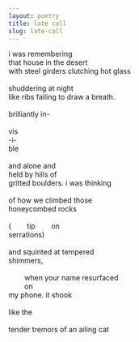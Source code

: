 ```yaml
---
layout: poetry
title: late call
slug: late-call
---
```

i was remembering <br>
that house in the desert <br>
with steel girders clutching hot glass <br>
<br>
shuddering at night <br>
like ribs failing to draw a breath. <br>
<br>
brilliantly in-<br>
<br>
vis<br>
-i-<br>
ble<br>
<br>
and alone and<br>
held by hills of<br>
gritted boulders. i was thinking<br>
<br>
of how we climbed those<br> 
honeycombed rocks<br>
<br>
(&nbsp;&nbsp;&nbsp;&nbsp;&nbsp;&nbsp;&nbsp;&nbsp;tip&nbsp;&nbsp;&nbsp;&nbsp;&nbsp;&nbsp;&nbsp;&nbsp;on<br> 
serrations)<br>
<br>
and squinted at tempered<br> 
shimmers,<br>
<br>
&nbsp;&nbsp;&nbsp;&nbsp;&nbsp;&nbsp;&nbsp;&nbsp;when your name resurfaced<br> 
&nbsp;&nbsp;&nbsp;&nbsp;&nbsp;&nbsp;&nbsp;&nbsp;on<br>
my phone. it shook<br>
<br>
like the<br>
<br>
tender tremors of an ailing cat<br>
